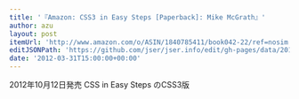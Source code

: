 ```yaml
---
title: '『Amazon: CSS3 in Easy Steps [Paperback]: Mike McGrath』'
author: azu
layout: post
itemUrl: 'http://www.amazon.com/o/ASIN/1840785411/book042-22/ref=nosim'
editJSONPath: 'https://github.com/jser/jser.info/edit/gh-pages/data/2012/03/index.json'
date: '2012-03-31T15:00:00+00:00'
---
```

2012年10月12日発売
CSS in Easy Steps のCSS3版
